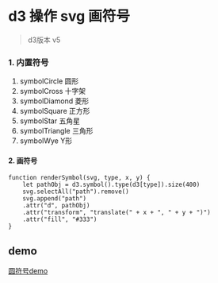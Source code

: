 # d3 操作 svg 画符号
> d3版本 v5

### 1. 内置符号
1. symbolCircle 圆形
2. symbolCross 十字架
3. symbolDiamond 菱形
4. symbolSquare 正方形
5. symbolStar 五角星
6. symbolTriangle 三角形
7. symbolWye Y形


#### 2. 画符号

```
function renderSymbol(svg, type, x, y) {
    let pathObj = d3.symbol().type(d3[type]).size(400)
    svg.selectAll("path").remove()
    svg.append("path")
    .attr("d", pathObj)
    .attr("transform", "translate(" + x + ", " + y + ")")
    .attr("fill", "#333")
}
```

## demo
[圆符号demo](https://www.tomz.club/projects/2020-03/d311.html)